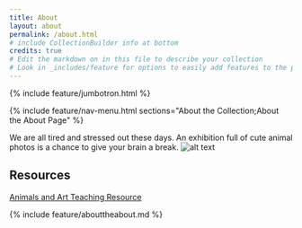 ```yaml
---
title: About
layout: about
permalink: /about.html
# include CollectionBuilder info at bottom
credits: true
# Edit the markdown on in this file to describe your collection
# Look in _includes/feature for options to easily add features to the page
---
```


{% include feature/jumbotron.html %}

{% include feature/nav-menu.html sections="About the Collection;About the About Page" %}

We are all tired and stressed out these days. An exhibition full of cute animal photos is a chance to give your brain a break. 
![alt text](pigride.jpg)
## Resources
[Animals and Art Teaching Resource](https://www.tate.org.uk/art/teaching-resource/animals-art)
<!-- IMPORTANT!!! DELETE this comment and the include below when you are finished editing this page for your collection. The include below introduces about page features. They will show up on your collection's about page until you delete it.  -->
{% include feature/abouttheabout.md %} 
